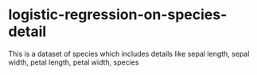 # logistic-regression-on-species-detail
This is a dataset of species which includes details like sepal length, sepal width, petal length, petal width, species
